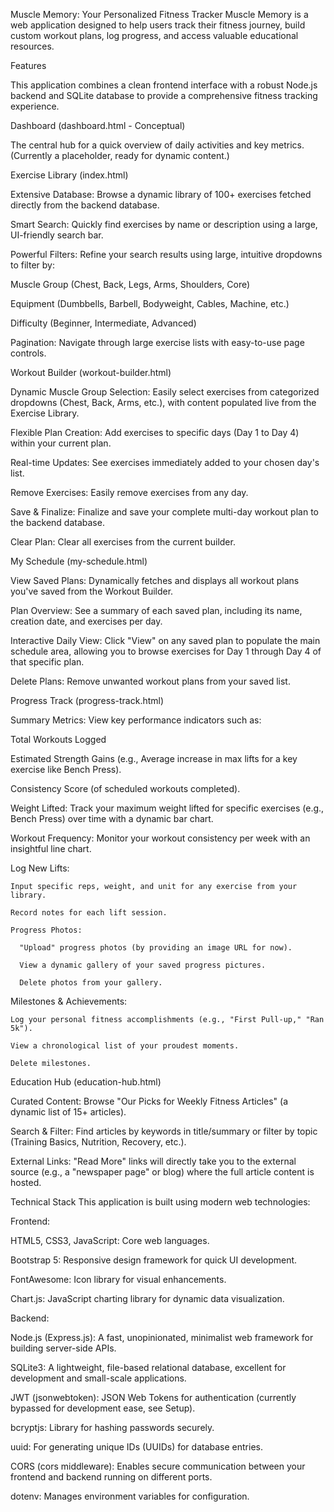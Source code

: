 Muscle Memory: Your Personalized Fitness Tracker
Muscle Memory is a web application designed to help users track their fitness journey, build custom workout plans, log progress, and access valuable educational resources.

Features

This application combines a clean frontend interface with a robust Node.js backend and SQLite database to provide a comprehensive fitness tracking experience.

Dashboard (dashboard.html - Conceptual)

  The central hub for a quick overview of daily activities and key metrics. (Currently a placeholder, ready for dynamic content.)

Exercise Library (index.html)

  Extensive Database: Browse a dynamic library of 100+ exercises fetched directly from the backend database.

  Smart Search: Quickly find exercises by name or description using a large, UI-friendly search bar.
  
  Powerful Filters: Refine your search results using large, intuitive dropdowns to filter by:

  Muscle Group (Chest, Back, Legs, Arms, Shoulders, Core)

  Equipment (Dumbbells, Barbell, Bodyweight, Cables, Machine, etc.)

  Difficulty (Beginner, Intermediate, Advanced)

  Pagination: Navigate through large exercise lists with easy-to-use page controls.

Workout Builder (workout-builder.html)

  Dynamic Muscle Group Selection: Easily select exercises from categorized dropdowns (Chest, Back, Arms, etc.), with content populated live from the Exercise Library.

  Flexible Plan Creation: Add exercises to specific days (Day 1 to Day 4) within your current plan.

  Real-time Updates: See exercises immediately added to your chosen day's list.

  Remove Exercises: Easily remove exercises from any day.

  Save & Finalize: Finalize and save your complete multi-day workout plan to the backend database.

  Clear Plan: Clear all exercises from the current builder.

My Schedule (my-schedule.html)

  View Saved Plans: Dynamically fetches and displays all workout plans you've saved from the Workout Builder.

  Plan Overview: See a summary of each saved plan, including its name, creation date, and exercises per day.

  Interactive Daily View: Click "View" on any saved plan to populate the main schedule area, allowing you to browse exercises for Day 1 through Day 4 of that specific plan.

  Delete Plans: Remove unwanted workout plans from your saved list.

Progress Track (progress-track.html)

  Summary Metrics: View key performance indicators such as:

  Total Workouts Logged

  Estimated Strength Gains (e.g., Average increase in max lifts for a key exercise like Bench Press).

  Consistency Score (of scheduled workouts completed).

  Weight Lifted: Track your maximum weight lifted for specific exercises (e.g., Bench Press) over time with a dynamic bar chart.

  Workout Frequency: Monitor your workout consistency per week with an insightful line chart.

  Log New Lifts:

    Input specific reps, weight, and unit for any exercise from your library.

    Record notes for each lift session.

    Progress Photos:

      "Upload" progress photos (by providing an image URL for now).

      View a dynamic gallery of your saved progress pictures.

      Delete photos from your gallery.

  Milestones & Achievements:

    Log your personal fitness accomplishments (e.g., "First Pull-up," "Ran 5k").

    View a chronological list of your proudest moments.

    Delete milestones.

Education Hub (education-hub.html)

  Curated Content: Browse "Our Picks for Weekly Fitness Articles" (a dynamic list of 15+ articles).

  Search & Filter: Find articles by keywords in title/summary or filter by topic (Training Basics, Nutrition, Recovery, etc.).

  External Links: "Read More" links will directly take you to the external source (e.g., a "newspaper page" or blog) where the full article content is hosted.

  Technical Stack
  This application is built using modern web technologies:

Frontend:

  HTML5, CSS3, JavaScript: Core web languages.

  Bootstrap 5: Responsive design framework for quick UI development.

  FontAwesome: Icon library for visual enhancements.

  Chart.js: JavaScript charting library for dynamic data visualization.

  Backend:

  Node.js (Express.js): A fast, unopinionated, minimalist web framework for building server-side APIs.

  SQLite3: A lightweight, file-based relational database, excellent for development and small-scale applications.
  
  JWT (jsonwebtoken): JSON Web Tokens for authentication (currently bypassed for development ease, see Setup).
  
  bcryptjs: Library for hashing passwords securely.
  
  uuid: For generating unique IDs (UUIDs) for database entries.
  
  CORS (cors middleware): Enables secure communication between your frontend and backend running on different ports.

  dotenv: Manages environment variables for configuration.
